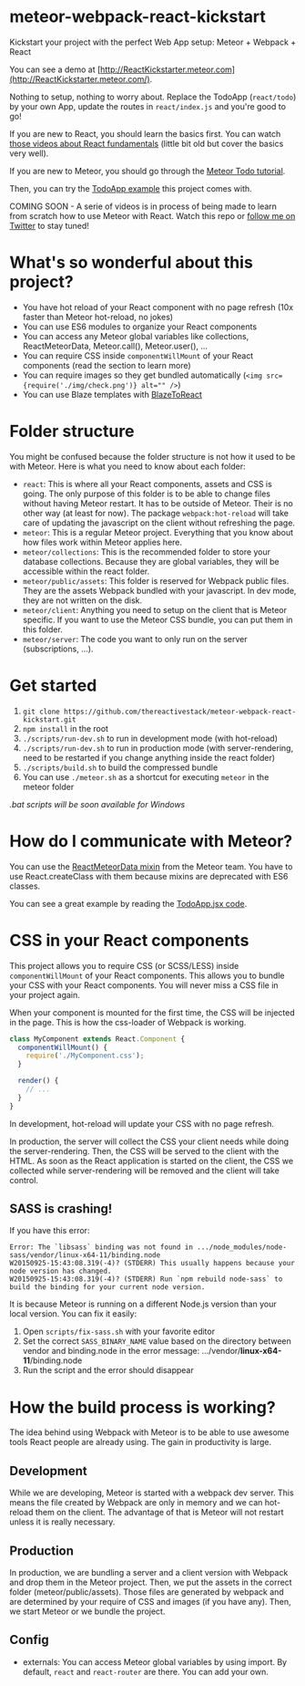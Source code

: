 # meteor-webpack-react-kickstart

Kickstart your project with the perfect Web App setup: Meteor + Webpack + React

You can see a demo at [http://ReactKickstarter.meteor.com](http://ReactKickstarter.meteor.com/).

Nothing to setup, nothing to worry about. Replace the TodoApp (`react/todo`) by your own App, update the routes in `react/index.js` and you're good to go!

If you are new to React, you should learn the basics first. You can watch [those videos about React fundamentals](https://egghead.io/series/react-fundamentals) (little bit old but cover the basics very well).

If you are new to Meteor, you should go through the [Meteor Todo tutorial](https://www.meteor.com/tutorials/blaze/creating-an-app).

Then, you can try the [TodoApp example](https://github.com/thereactivestack/meteor-webpack-react-kickstart/tree/master/react/todo) this project comes with.

COMING SOON - A serie of videos is in process of being made to learn from scratch how to use Meteor with React. Watch this repo or [follow me on Twitter](https://twitter.com/benoit_tremblay) to stay tuned!

# What's so wonderful about this project?
- You have hot reload of your React component with no page refresh (10x faster than Meteor hot-reload, no jokes)
- You can use ES6 modules to organize your React components
- You can access any Meteor global variables like collections, ReactMeteorData, Meteor.call(), Meteor.user(), ...
- You can require CSS inside `componentWillMount` of your React components (read the section to learn more)
- You can require images so they get bundled automatically (`<img src={require('./img/check.png')} alt="" />`)
- You can use Blaze templates with [BlazeToReact](https://atmospherejs.com/thereactivestack/blazetoreact)

# Folder structure
You might be confused because the folder structure is not how it used to be with Meteor. Here is what you need to know about each folder:

- `react`: This is where all your React components, assets and CSS is going. The only purpose of this folder is to be able to change files without having Meteor restart. It has to be outside of Meteor. Their is no other way (at least for now). The package `webpack:hot-reload` will take care of updating the javascript on the client without refreshing the page.
- `meteor`: This is a regular Meteor project. Everything that you know about how files work within Meteor applies here.
- `meteor/collections`: This is the recommended folder to store your database collections. Because they are global variables, they will be accessible within the react folder.
- `meteor/public/assets`: This folder is reserved for Webpack public files. They are the assets Webpack bundled with your javascript. In dev mode, they are not written on the disk.
- `meteor/client`: Anything you need to setup on the client that is Meteor specific. If you want to use the Meteor CSS bundle, you can put them in this folder.
- `meteor/server`: The code you want to only run on the server (subscriptions, ...).

# Get started
1. `git clone https://github.com/thereactivestack/meteor-webpack-react-kickstart.git`
1. `npm install` in the root
1. `./scripts/run-dev.sh` to run in development mode (with hot-reload)
1. `./scripts/run-dev.sh` to run in production mode (with server-rendering, need to be restarted if you change anything inside the react folder)
1. `./scripts/build.sh` to build the compressed bundle
1. You can use `./meteor.sh` as a shortcut for executing `meteor` in the meteor folder

*.bat scripts will be soon available for Windows*

# How do I communicate with Meteor?
You can use the [ReactMeteorData mixin](https://atmospherejs.com/meteor/react-meteor-data) from the Meteor team. You have to use React.createClass with them because mixins are deprecated with ES6 classes.

You can see a great example by reading the [TodoApp.jsx code](https://github.com/thereactivestack/meteor-webpack-react-kickstart/blob/master/react/todo/TodoApp.jsx).

# CSS in your React components
This project allows you to require CSS (or SCSS/LESS) inside `componentWillMount` of your React components. This allows you to bundle your CSS with your React components. You will never miss a CSS file in your project again.

When your component is mounted for the first time, the CSS will be injected in the page. This is how the css-loader of Webpack is working.

```javascript
class MyComponent extends React.Component {
  componentWillMount() {
    require('./MyComponent.css');
  }

  render() {
    // ...
  }
}
```

In development, hot-reload will update your CSS with no page refresh.

In production, the server will collect the CSS your client needs while doing the server-rendering. Then, the CSS will be served to the client with the HTML. As soon as the React application is started on the client, the CSS we collected while server-rendering will be removed and the client will take control.

## SASS is crashing!

If you have this error:

```
Error: The `libsass` binding was not found in .../node_modules/node-sass/vendor/linux-x64-11/binding.node
W20150925-15:43:08.319(-4)? (STDERR) This usually happens because your node version has changed.
W20150925-15:43:08.319(-4)? (STDERR) Run `npm rebuild node-sass` to build the binding for your current node version.
```

It is because Meteor is running on a different Node.js version than your local version. You can fix it easily:

1. Open `scripts/fix-sass.sh` with your favorite editor
1. Set the correct `SASS_BINARY_NAME` value based on the directory between vendor and binding.node in the error message: .../vendor/**linux-x64-11**/binding.node
1. Run the script and the error should disappear

# How the build process is working?
The idea behind using Webpack with Meteor is to be able to use awesome tools React people are already using. The gain in productivity is large.

## Development
While we are developing, Meteor is started with a webpack dev server. This means the file created by Webpack are only in memory and we can hot-reload them on the client. The advantage of that is Meteor will not restart unless it is really necessary.

## Production
In production, we are bundling a server and a client version with Webpack and drop them in the Meteor project. Then, we put the assets in the correct folder (meteor/public/assets). Those files are generated by webpack and are determined by your require of CSS and images (if you have any). Then, we start Meteor or we bundle the project.

## Config
- externals: You can access Meteor global variables by using import. By default, `react` and `react-router` are there. You can add your own.
